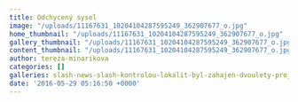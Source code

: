 ```yaml
---
title: Odchycený sysel
image: "/uploads/11167631_10204104287595249_362907677_o.jpg"
home_thumbnail: "/uploads/11167631_10204104287595249_362907677_o.jpg"
gallery_thumbnail: "/uploads/11167631_10204104287595249_362907677_o.jpg"
content_thumbnail: "/uploads/11167631_10204104287595249_362907677_o.jpg"
author: tereza-minarikova
categories: []
galleries: slash-news-slash-kontrolou-lokalit-byl-zahajen-dvoulety-projekt
date: '2016-05-29 05:16:50 +0000'
---
```

